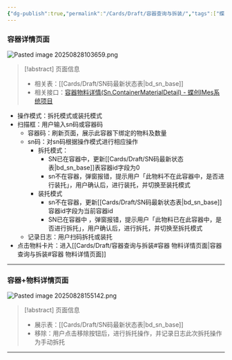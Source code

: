 ```yaml
---
{"dg-publish":true,"permalink":"/Cards/Draft/容器查询与拆装/","tags":["蝶创I-MES/MES/江淮毅昌"]}
---
```



### 容器详情页面

![Pasted image 20250828103659.png](/img/user/Extras/Attachments/Pasted%20image%2020250828103659.png)

> [!abstract] 页面信息
> - 相关表：[[Cards/Draft/SN码最新状态表\|bd_sn_base]]
> - 相关接口：[容器物料详情(Sn.ContainerMaterialDetail) - 蝶创IMes系统项目](https://s.apifox.cn/7ea8f2b5-6e04-442e-ad8a-c30994c1079c/api-342504409)

- 操作模式：拆托模式或装托模式
- 扫描框：用户输入sn码或容器码
	- 容器码：刷新页面，展示此容器下绑定的物料及数量
	- sn码：对sn码根据操作模式进行相应操作
		- 拆托模式：
			- SN已在容器中，更新[[Cards/Draft/SN码最新状态表\|bd_sn_base]]表容器id字段为0
			- sn不在容器，弹窗报错，提示用户「此物料不在此容器中，是否进行装托」，用户确认后，进行装托，并切换至装托模式
		- 装托模式
			- sn不在容器，更新[[Cards/Draft/SN码最新状态表\|bd_sn_base]]容器id字段为当前容器id
			- SN已在容器中 ，弹窗报错，提示用户「此物料已在此容器中，是否进行拆托」，用户确认后，进行拆托，并切换至拆托模式
	- 记录日志：用户扫码拆托或装托
- 点击物料卡片：进入[[Cards/Draft/容器查询与拆装#容器 物料详情页面\|容器查询与拆装#容器 物料详情页面]]

---

### 容器+物料详情页面

![Pasted image 20250828155142.png](/img/user/Extras/Attachments/Pasted%20image%2020250828155142.png)

> [!abstract] 页面信息
> - 展示表：[[Cards/Draft/SN码最新状态表\|bd_sn_base]]
> - 移除：用户点击移除按钮后，进行拆托操作，并记录日志此次拆托操作为手动拆托

---

